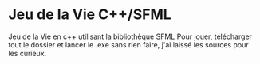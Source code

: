 # Jeu de la Vie C++/SFML
Jeu de la Vie en c++ utilisant la bibliothèque SFML
Pour jouer, télécharger tout le dossier et lancer le .exe sans rien faire, j'ai laissé les sources pour les curieux.
